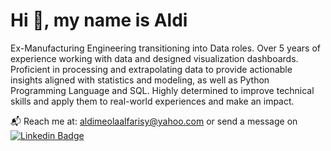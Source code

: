# Hi :wave:, my name is Aldi

Ex-Manufacturing Engineering transitioning into Data roles. Over 5 years of experience working with data and designed visualization dashboards. Proficient in processing and extrapolating data to provide actionable insights aligned with statistics and modeling, as well as Python Programming Language and SQL. Highly determined to improve technical skills and apply them to real-world experiences and make an impact.

:mailbox_with_mail: Reach me at: aldimeolaalfarisy@yahoo.com or send a message on [![Linkedin Badge](https://img.shields.io/badge/-LinkedIn-blue?style=flat&logo=Linkedin&logoColor=white)](https://www.linkedin.com/in/aldimeolaa) 

<!---
aldimeolaalfarisy/aldimeolaalfarisy is a ✨ special ✨ repository because its `README.md` (this file) appears on your GitHub profile.
You can click the Preview link to take a look at your changes.
--->

